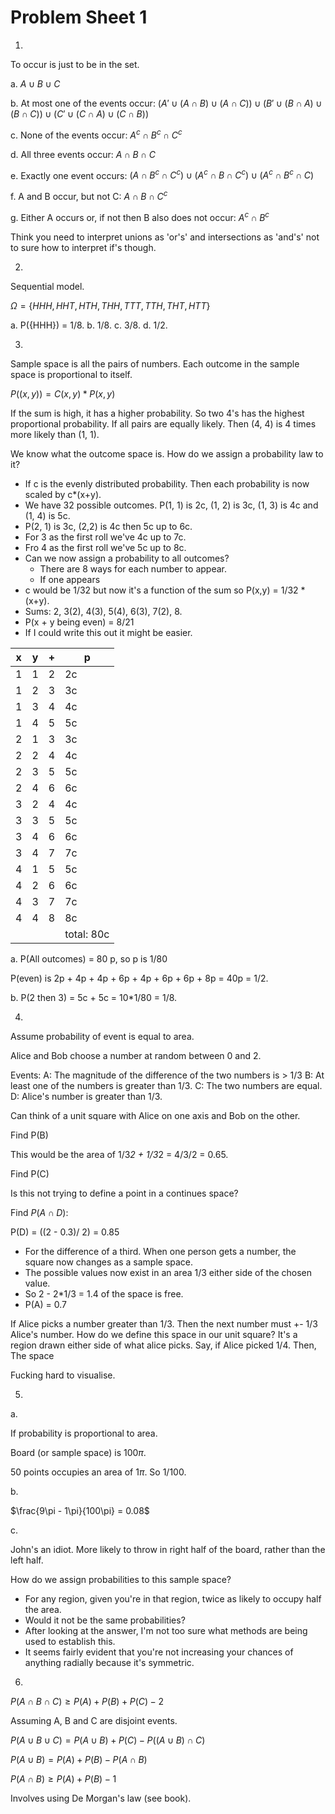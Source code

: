 # Problem Sheet 1

1.

To occur is just to be in the set.

a. $A \cup B \cup C$

b. At most one of the events occur: $(A' ∪ (A ∩ B) ∪ (A ∩ C)) \cup (B' ∪ (B ∩ A) ∪ (B ∩ C)) \cup (C' ∪ (C ∩ A) ∪ (C ∩ B))$

c. None of the events occur: $A^c \cap B^c \cap C^c$

d. All three events occur: $A \cap B \cap C$

e. Exactly one event occurs: $(A \cap B^c \cap C^c) \cup (A^c \cap B \cap C^c) \cup (A^c \cap B^c \cap C)$

f. A and B occur, but not C: $A \cap B \cap C^c$

g. Either A occurs or, if not then B also does not occur: $A^c \cap B^c$

Think you need to interpret unions as 'or's' and intersections as 'and's' not to sure how to interpret if's though.

2.

Sequential model.

$\Omega = \{{HHH}, {HHT}, {HTH}, {THH}, {TTT}, {TTH}, {THT}, {HTT}\}$

a. P(\{HHH\}) = 1/8.
b. 1/8.
c. 3/8.
d. 1/2.

3.

Sample space is all the pairs of numbers. 
Each outcome in the sample space is proportional to itself.

$P((x, y)) = C(x, y)*P(x, y)$

If the sum is high, it has a higher probability.
So two 4's has the highest proportional probability. If all pairs are equally likely. Then (4, 4) is 4 times more likely
than (1, 1).

We know what the outcome space is. How do we assign a probability law to it?

* If c is the evenly distributed probability. Then each probability is now scaled by c*(x+y).
* We have 32 possible outcomes. P(1, 1) is 2c, (1, 2) is 3c, (1, 3) is 4c and (1, 4) is 5c.
* P(2, 1) is 3c, (2,2) is 4c then 5c up to 6c. 
* For 3 as the first roll we've 4c up to 7c.
* Fro 4 as the first roll we've 5c up to 8c.
* Can we now assign a probability to all outcomes?
    * There are 8 ways for each number to appear.
    * If one appears
* c would be 1/32 but now it's a function of the sum so P(x,y) = 1/32 * (x+y).
* Sums: 2, 3(2), 4(3), 5(4), 6(3), 7(2), 8.
* P(x + y being even) = 8/21
* If I could write this out it might be easier.

| x | y | + | p          |
|---|---|---|------------|
| 1 | 1 | 2 | 2c         |
| 1 | 2 | 3 | 3c         |
| 1 | 3 | 4 | 4c         |
| 1 | 4 | 5 | 5c         |
| 2 | 1 | 3 | 3c         |
| 2 | 2 | 4 | 4c         |
| 2 | 3 | 5 | 5c         |
| 2 | 4 | 6 | 6c         |
| 3 | 2 | 4 | 4c         |
| 3 | 3 | 5 | 5c         |
| 3 | 4 | 6 | 6c         |
| 3 | 4 | 7 | 7c         |
| 4 | 1 | 5 | 5c         |
| 4 | 2 | 6 | 6c         |
| 4 | 3 | 7 | 7c         |
| 4 | 4 | 8 | 8c         |
|   |   |   | total: 80c |

a. P(All outcomes) = 80 p, so p is 1/80

P(even) is 2p + 4p + 4p + 6p + 4p + 6p + 6p + 8p = 40p = 1/2.

b. P(2 then 3) = 5c + 5c = 10*1/80 = 1/8.

4.
 
Assume probability of event is equal to area.

Alice and Bob choose a number at random between 0 and 2. 

Events:
A: The magnitude of the difference of the two numbers is > 1/3
B: At least one of the numbers is greater than 1/3.
C: The two numbers are equal.
D: Alice's number is greater than 1/3.

Can think of a unit square with Alice on one axis and Bob on the other.

Find P(B)

This would be the area of 1/3*2 + 1/3*2 = 4/3/2 =  0.65.

Find P(C)

Is this not trying to define a point in a continues space?

Find $P(A \cap D)$:

P(D) = ((2 - 0.3)/ 2) = 0.85
* For the difference of a third. When one person gets a number, the square now changes as a sample space.
* The possible values now exist in an area 1/3 either side of the chosen value.
* So 2 - 2*1/3 = 1.4 of the space is free.
* P(A) = 0.7

If Alice picks a number greater than 1/3. Then the next number must +- 1/3 Alice's number. How do we define this space
in our unit square? It's a region drawn either side of what alice picks.
Say, if Alice picked 1/4. Then, The space

Fucking hard to visualise.

5.

a.

If probability is proportional to area.

Board (or sample space) is $100\pi$.

50 points occupies an area of $1\pi$. So 1/100.

b.

$\frac{9\pi - 1\pi}{100\pi} = 0.08$

c.

John's an idiot. More likely to throw in right half of the board, rather than the left half.

How do we assign probabilities to this sample space?

* For any region, given you're in that region, twice as likely to occupy half the area.
* Would it not be the same probabilities?
* After looking at the answer, I'm not too sure what methods are being used to establish this.
* It seems fairly evident that you're not increasing your chances of anything radially because it's symmetric.

6.

$P(A \cap B \cap C) \geq P(A) + P(B) + P(C) - 2$

Assuming A, B and C are disjoint events.

$P(A \cup B \cup C) = P(A \cup B) + P(C) - P((A \cup B) \cap C)$

$P(A \cup B) = P(A) + P(B) - P(A \cap B)$

$P(A \cap B) \geq P(A) + P(B) - 1$

Involves using De Morgan's law (see book).
